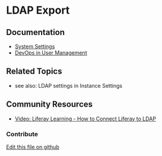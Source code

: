 # LDAP Export

## Documentation

* [System Settings](https://portal.liferay.dev/docs/7-2/user/-/knowledge_base/u/system-settings)
* [DevOps in User Management](https://learn.liferay.com/dxp/7.x/en/users-and-permissions/devops.html)

## Related Topics

* see also: LDAP settings in Instance Settings

## Community Resources

* [Video: Liferay Learning - How to Connect Liferay to LDAP](https://www.youtube.com/watch?v=UTqZHwjQLIc)

### Contribute

[Edit this file on github](https://github.com/olafk/controlpanel-documentation-docs/blob/master/md/72en/com_liferay_configuration_admin_web_portlet_SystemSettingsPortlet/com.liferay.portal.security.ldap.exportimport.configuration.LDAPExportConfiguration.md)
